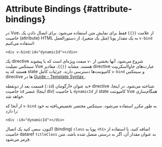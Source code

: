 # Attribute Bindings {#attribute-bindings}

در Vue، از علامت `{{}}` فقط برای نمایش متن استفاده می‌شود. برای اتصال دادن یک خاصیت (attribute) HTML به یک مقدار پویا (مثل یک متغیر)، از دستورالعمل `v-bind` استفاده می‌کنیم:

```vue-html
<div v-bind:id="dynamicId"></div>
```

یک directive صفت ویژه‌ای است که با پیشوند `v-‎` شروع می‌شود. آنها بخشی از سینتکس تمپلیت Vue هستند. مشابه `{{}}`، مقادیر directive عبارت‌های جاوااسکریپت هستند که به state کامپوننت‌ها دسترسی دارند. جزئیات کامل `v-bind` و سینتکس directive ها در <a target="_blank" href="/guide/essentials/template-syntax.html"> Guide - Template Syntax </a>.

قسمت بعد از دونقطه (`‎:id`) به عنوان «آرگومان» directive شناخته می‌شود. در اینجا، خاصیت `id` عنصر (اینجا div) با خاصیت `dynamicId` از state کامپوننت Vue همگام‌سازی خواهد شد.

از آنجا که `v-bind` به طور مکرر استفاده می‌شود، سینتکس مختصر تخصیص‌یافته به خود را دارد:

```vue-html
<div :id="dynamicId"></div>
```

اکنون، سعی کنید یک اتصال (binding) `class` پویا به `<h1>` اضافه کنید، با استفاده از <span class="options-api">خاصیت data</span><span class="composition-api">ref</span> `titleClass` به عنوان مقدار آن. اگر به درستی متصل شده باشد، متن قرمز می‌شود.
